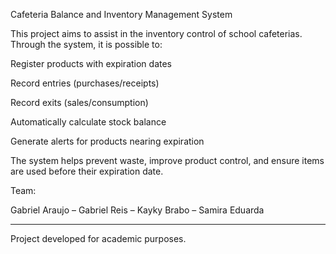 Cafeteria Balance and Inventory Management System

This project aims to assist in the inventory control of school cafeterias. Through the system, it is possible to:

  Register products with expiration dates

  Record entries (purchases/receipts)
  
  Record exits (sales/consumption)

  Automatically calculate stock balance

  Generate alerts for products nearing expiration

The system helps prevent waste, improve product control, and ensure items are used before their expiration date.

Team:

Gabriel Araujo – Gabriel Reis – Kayky Brabo – Samira Eduarda

---

Project developed for academic purposes.
